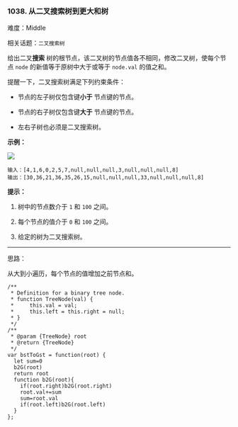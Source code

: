 ### 1038. 从二叉搜索树到更大和树

难度：Middle

相关话题：`二叉搜索树`

给出二叉**搜索** 树的根节点，该二叉树的节点值各不相同，修改二叉树，使每个节点  `node` 的新值等于原树中大于或等于 `node.val` 的值之和。



提醒一下，二叉搜索树满足下列约束条件：




* 节点的左子树仅包含键**小于** 节点键的节点。

* 节点的右子树仅包含键**大于** 节点键的节点。

* 左右子树也必须是二叉搜索树。









**示例：** 



**![](https://assets.leetcode-cn.com/aliyun-lc-upload/uploads/2019/05/03/tree.png)** 



```
输入：[4,1,6,0,2,5,7,null,null,null,3,null,null,null,8]
输出：[30,36,21,36,35,26,15,null,null,null,33,null,null,null,8]
```






**提示：** 




1. 树中的节点数介于  `1`  和  `100`  之间。

2. 每个节点的值介于 `0`  和 `100` 之间。

3. 给定的树为二叉搜索树。










-----

思路：

从大到小遍历，每个节点的值增加之前节点和。

```
/**
 * Definition for a binary tree node.
 * function TreeNode(val) {
 *     this.val = val;
 *     this.left = this.right = null;
 * }
 */
/**
 * @param {TreeNode} root
 * @return {TreeNode}
 */
var bstToGst = function(root) {
  let sum=0
  b2G(root)
  return root
  function b2G(root){
    if(root.right)b2G(root.right)
    root.val+=sum
    sum=root.val
    if(root.left)b2G(root.left)
  }
};
```

